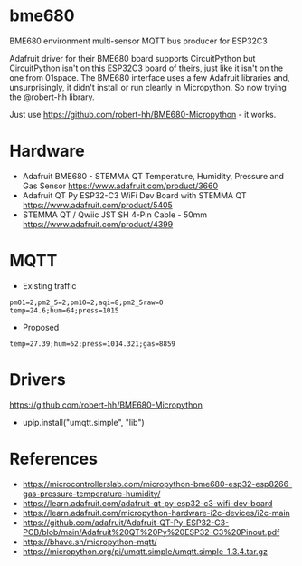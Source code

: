 # bme680
BME680 environment multi-sensor MQTT bus producer for ESP32C3

Adafruit driver for their BME680 board supports CircuitPython but CircuitPython isn't on this ESP32C3 board of theirs, just like it isn't on the one from 01space. The BME680 interface uses a few Adafruit libraries and, unsurprisingly, it didn't install or run cleanly in Micropython.  So now trying the @robert-hh library.

Just use https://github.com/robert-hh/BME680-Micropython - it works.

# Hardware
- Adafruit BME680 - STEMMA QT Temperature, Humidity, Pressure and Gas Sensor https://www.adafruit.com/product/3660
- Adafruit QT Py ESP32-C3 WiFi Dev Board with STEMMA QT https://www.adafruit.com/product/5405
- STEMMA QT / Qwiic JST SH 4-Pin Cable - 50mm https://www.adafruit.com/product/4399

# MQTT

- Existing traffic
```
pm01=2;pm2_5=2;pm10=2;aqi=8;pm2_5raw=0
temp=24.6;hum=64;press=1015
```

- Proposed
```
temp=27.39;hum=52;press=1014.321;gas=8859
``` 


# Drivers
https://github.com/robert-hh/BME680-Micropython
- upip.install("umqtt.simple", "lib")

# References
- https://microcontrollerslab.com/micropython-bme680-esp32-esp8266-gas-pressure-temperature-humidity/
- https://learn.adafruit.com/adafruit-qt-py-esp32-c3-wifi-dev-board
- https://learn.adafruit.com/micropython-hardware-i2c-devices/i2c-main
- https://github.com/adafruit/Adafruit-QT-Py-ESP32-C3-PCB/blob/main/Adafruit%20QT%20Py%20ESP32-C3%20Pinout.pdf
- https://bhave.sh/micropython-mqtt/
- https://micropython.org/pi/umqtt.simple/umqtt.simple-1.3.4.tar.gz

